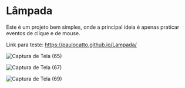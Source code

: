 # Lâmpada

Este é um projeto bem simples, onde a principal ideia é apenas praticar eventos de clique e de mouse.

Link para teste: https://paulocatto.github.io/Lampada/

![Captura de Tela (65)](https://user-images.githubusercontent.com/108766424/233856522-c70f115c-7399-4d23-b0cb-736a437b056f.png)

![Captura de Tela (67)](https://user-images.githubusercontent.com/108766424/233856551-29a7167f-c800-4d32-91de-2e1b1552c68b.png)

![Captura de Tela (69)](https://user-images.githubusercontent.com/108766424/233856690-3b0c5749-82c4-4d7d-a8a0-8ebeb79eb775.png)
